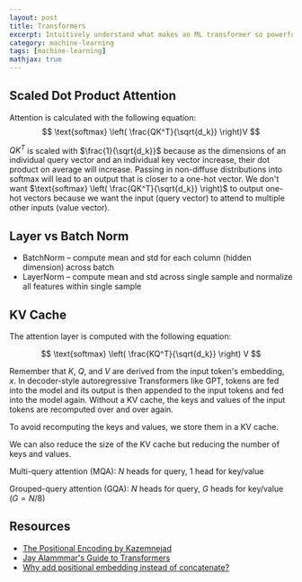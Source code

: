 ```yaml
---
layout: post
title: Transformers
excerpt: Intuitively understand what makes an ML transformer so powerful
category: machine-learning
tags: [machine-learning]
mathjax: true
---
```


## Scaled Dot Product Attention
Attention is calculated with the following equation:
$$
\text{softmax} \left( \frac{QK^T}{\sqrt{d_k}} \right)V
$$

$QK^T$ is scaled with $\frac{1}{\sqrt{d_k}}$ because as the dimensions of an individual query vector and an individual key vector increase, their dot product on average will increase. Passing in non-diffuse distributions into softmax will lead to an output that is closer to a one-hot vector. We don't want $\text{softmax} \left( \frac{QK^T}{\sqrt{d_k}} \right)$ to output one-hot vectors because we want the input (query vector) to attend to multiple other inputs (value vector).

## Layer vs Batch Norm
* BatchNorm – compute mean and std for each column (hidden dimension) across batch
* LayerNorm – compute mean and std across single sample and normalize all features within single sample

## KV Cache

The attention layer is computed with the following equation:

$$
\text{softmax} \left( \frac{KQ^T}{\sqrt{d_k}} \right) V
$$

Remember that $K$, $Q$, and $V$ are derived from the input token's embedding, $x$. In decoder-style autoregressive Transformers like GPT, tokens are fed into the model and its output is then appended to the input tokens and fed into the model again. Without a KV cache, the keys and values of the input tokens are recomputed over and over again.

To avoid recomputing the keys and values, we store them in a KV cache.

We can also reduce the size of the KV cache but reducing the number of keys and values.

Multi-query attention (MQA): $N$ heads for query, 1 head for key/value

Grouped-query attention (GQA): $N$ heads for query, $G$ heads for key/value ($G = N/8$) 

## Resources
* [The Positional Encoding by Kazemnejad](https://kazemnejad.com/blog/transformer_architecture_positional_encoding/)
* [Jay Alammmar's Guide to Transformers](https://jalammar.github.io/illustrated-transformer/#representing-the-order-of-the-sequence-using-positional-encoding)
* [Why add positional embedding instead of concatenate?](https://github.com/tensorflow/tensor2tensor/issues/1591)